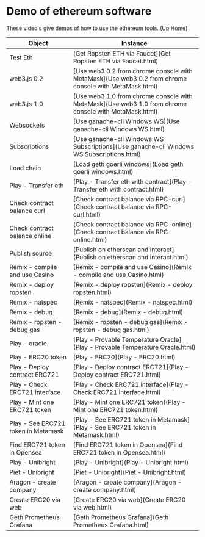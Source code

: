 # Demo of ethereum software

These video's give demos of how to use the ethereum tools. ([Up](..) [Home](..\..))

| Object                                | Instance
| ---------------                       | ---------     
| Test Eth                              | [Get Ropsten ETH via Faucet](Get Ropsten ETH via Faucet.html)
| web3.js 0.2                           | [Use web3 0.2 from chrome console with MetaMask](Use web3 0.2 from chrome console with MetaMask.html)
| web3.js 1.0                           | [Use web3 1.0 from chrome console with MetaMask](Use web3 1.0 from chrome console with MetaMask.html)
| Websockets                            | [Use ganache-cli Windows WS](Use ganache-cli Windows WS.html) 
| Subscriptions                         | [Use ganache-cli Windows WS Subscriptions](Use ganache-cli Windows WS Subscriptions.html)
| Load chain                            | [Load geth goerli windows](Load geth goerli windows.html)
| Play - Transfer eth                   | [Play - Transfer eth with contract](Play - Transfer eth with contract.html)
| Check contract balance curl           | [Check contract balance via RPC-curl](Check contract balance via RPC-curl.html)
| Check contract balance online         | [Check contract balance via RPC-online](Check contract balance via RPC-online.html)
| Publish source                        | [Publish on etherscan and interact](Publish on etherscan and interact.html)
| Remix - compile and use Casino        | [Remix - compile and use Casino](Remix - compile and use Casino.html)
| Remix - deploy ropsten                | [Remix - deploy ropsten](Remix - deploy ropsten.html)
| Remix - natspec                       | [Remix - natspec](Remix - natspec.html)
| Remix - debug                         | [Remix - debug](Remix - debug.html)
| Remix - ropsten - debug gas           | [Remix - ropsten - debug gas](Remix - ropsten - debug gas.html)
| Play - oracle                         | [Play - Provable Temperature Oracle](Play - Provable Temperature Oracle.html)
| Play - ERC20 token                    | [Play - ERC20](Play - ERC20.html)
| Play - Deploy contract ERC721         | [Play - Deploy contract ERC721](Play - Deploy contract ERC721.html)
| Play - Check ERC721 interface         | [Play - Check ERC721 interface](Play - Check ERC721 interface.html)
| Play - Mint one ERC721 token          | [Play - Mint one ERC721 token](Play - Mint one ERC721 token.html)
| Play - See ERC721 token in Metamask   | [Play - See ERC721 token in Metamask](Play - See ERC721 token in Metamask.html)
| Find ERC721 token in Opensea          | [Find ERC721 token in Opensea](Find ERC721 token in Opensea.html)
| Play - Unibright                      | [Play - Unibright](Play - Unibright.html)
| Piet - Unibright                      | [Piet - Unibright](Piet - Unibright.html)
| Aragon - create company               | [Aragon - create company](Aragon - create company.html)
| Create ERC20 via web                  | [Create ERC20 via web](Create ERC20 via web.html)
| Geth Prometheus Grafana               | [Geth Prometheus Grafana](Geth Prometheus Grafana.html)